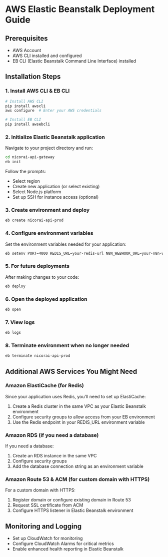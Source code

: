 # AWS Elastic Beanstalk Deployment Guide

## Prerequisites
- AWS Account
- AWS CLI installed and configured
- EB CLI (Elastic Beanstalk Command Line Interface) installed

## Installation Steps

### 1. Install AWS CLI & EB CLI
```bash
# Install AWS CLI
pip install awscli
aws configure  # Enter your AWS credentials

# Install EB CLI
pip install awsebcli
```

### 2. Initialize Elastic Beanstalk application

Navigate to your project directory and run:
```bash
cd nicorai-api-gateway
eb init
```

Follow the prompts:
- Select region
- Create new application (or select existing)
- Select Node.js platform
- Set up SSH for instance access (optional)

### 3. Create environment and deploy

```bash
eb create nicorai-api-prod
```

### 4. Configure environment variables

Set the environment variables needed for your application:
```bash
eb setenv PORT=4000 REDIS_URL=your-redis-url N8N_WEBHOOK_URL=your-n8n-webhook-url
```

### 5. For future deployments

After making changes to your code:
```bash
eb deploy
```

### 6. Open the deployed application

```bash
eb open
```

### 7. View logs

```bash
eb logs
```

### 8. Terminate environment when no longer needed

```bash
eb terminate nicorai-api-prod
```

## Additional AWS Services You Might Need

### Amazon ElastiCache (for Redis)
Since your application uses Redis, you'll need to set up ElastiCache:
1. Create a Redis cluster in the same VPC as your Elastic Beanstalk environment
2. Configure security groups to allow access from your EB environment
3. Use the Redis endpoint in your REDIS_URL environment variable

### Amazon RDS (if you need a database)
If you need a database:
1. Create an RDS instance in the same VPC
2. Configure security groups
3. Add the database connection string as an environment variable

### Amazon Route 53 & ACM (for custom domain with HTTPS)
For a custom domain with HTTPS:
1. Register domain or configure existing domain in Route 53
2. Request SSL certificate from ACM
3. Configure HTTPS listener in Elastic Beanstalk environment

## Monitoring and Logging
- Set up CloudWatch for monitoring
- Configure CloudWatch Alarms for critical metrics
- Enable enhanced health reporting in Elastic Beanstalk
